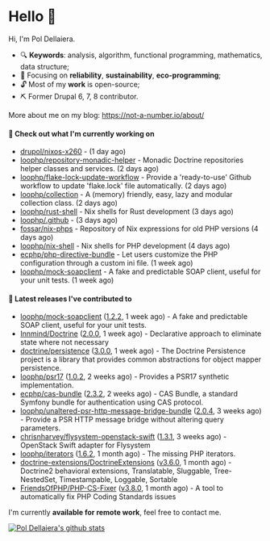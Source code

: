 # Hello 👋

Hi, I'm Pol Dellaiera.

- 🔍 **Keywords**: analysis, algorithm, functional programming, mathematics, data structure;
- 🎯 Focusing on **reliability**, **sustainability**, **eco-programming**;
- 🔓 Most of my **work** is open-source;
- ⛏️ Former Drupal 6, 7, 8 contributor.

More about me on my blog: https://not-a-number.io/about/

#### 👷 Check out what I'm currently working on

- [drupol/nixos-x260](https://github.com/drupol/nixos-x260) -  (1 day ago)
- [loophp/repository-monadic-helper](https://github.com/loophp/repository-monadic-helper) - Monadic Doctrine repositories helper classes and services. (2 days ago)
- [loophp/flake-lock-update-workflow](https://github.com/loophp/flake-lock-update-workflow) - Provide a &#39;ready-to-use&#39; Github workflow to update &#39;flake.lock&#39; file automatically. (2 days ago)
- [loophp/collection](https://github.com/loophp/collection) - A (memory) friendly, easy, lazy and modular collection class. (2 days ago)
- [loophp/rust-shell](https://github.com/loophp/rust-shell) - Nix shells for Rust development (3 days ago)
- [loophp/.github](https://github.com/loophp/.github) -  (3 days ago)
- [fossar/nix-phps](https://github.com/fossar/nix-phps) - Repository of Nix expressions for old PHP versions (4 days ago)
- [loophp/nix-shell](https://github.com/loophp/nix-shell) - Nix shells for PHP development (4 days ago)
- [ecphp/php-directive-bundle](https://github.com/ecphp/php-directive-bundle) - Let users customize the PHP configuration through a custom ini file. (1 week ago)
- [loophp/mock-soapclient](https://github.com/loophp/mock-soapclient) - A fake and predictable SOAP client, useful for your unit tests. (1 week ago)

#### 🔭 Latest releases I've contributed to

- [loophp/mock-soapclient](https://github.com/loophp/mock-soapclient) ([1.2.2](https://github.com/loophp/mock-soapclient/releases/tag/1.2.2), 1 week ago) - A fake and predictable SOAP client, useful for your unit tests.
- [Innmind/Doctrine](https://github.com/Innmind/Doctrine) ([2.0.0](https://github.com/Innmind/Doctrine/releases/tag/2.0.0), 1 week ago) - Declarative approach to eliminate state where not necessary
- [doctrine/persistence](https://github.com/doctrine/persistence) ([3.0.0](https://github.com/doctrine/persistence/releases/tag/3.0.0), 1 week ago) - The Doctrine Persistence project is a library that provides common abstractions for object mapper persistence.
- [loophp/psr17](https://github.com/loophp/psr17) ([1.0.2](https://github.com/loophp/psr17/releases/tag/1.0.2), 2 weeks ago) - Provides a PSR17 synthetic implementation.
- [ecphp/cas-bundle](https://github.com/ecphp/cas-bundle) ([2.3.2](https://github.com/ecphp/cas-bundle/releases/tag/2.3.2), 2 weeks ago) - CAS Bundle, a standard Symfony bundle for authentication using CAS protocol.
- [loophp/unaltered-psr-http-message-bridge-bundle](https://github.com/loophp/unaltered-psr-http-message-bridge-bundle) ([2.0.4](https://github.com/loophp/unaltered-psr-http-message-bridge-bundle/releases/tag/2.0.4), 3 weeks ago) - Provide a PSR HTTP message bridge without altering query parameters.
- [chrisnharvey/flysystem-openstack-swift](https://github.com/chrisnharvey/flysystem-openstack-swift) ([1.3.1](https://github.com/chrisnharvey/flysystem-openstack-swift/releases/tag/1.3.1), 3 weeks ago) - OpenStack Swift adapter for Flysystem
- [loophp/iterators](https://github.com/loophp/iterators) ([1.6.2](https://github.com/loophp/iterators/releases/tag/1.6.2), 1 month ago) - The missing PHP iterators.
- [doctrine-extensions/DoctrineExtensions](https://github.com/doctrine-extensions/DoctrineExtensions) ([v3.6.0](https://github.com/doctrine-extensions/DoctrineExtensions/releases/tag/v3.6.0), 1 month ago) - Doctrine2 behavioral extensions, Translatable, Sluggable, Tree-NestedSet, Timestampable, Loggable, Sortable
- [FriendsOfPHP/PHP-CS-Fixer](https://github.com/FriendsOfPHP/PHP-CS-Fixer) ([v3.8.0](https://github.com/FriendsOfPHP/PHP-CS-Fixer/releases/tag/v3.8.0), 1 month ago) - A tool to automatically fix PHP Coding Standards issues

I'm currently **available for remote work**, feel free to contact me.

[![Pol Dellaiera's github stats](https://github-readme-stats.vercel.app/api?username=drupol&count_private=true&show_icons=true)](https://github.com/drupol)
